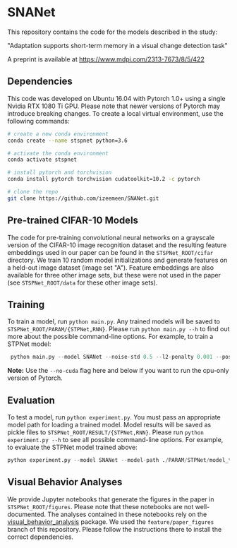 # SNANet

This repository contains the code for the models described in the study:

"Adaptation supports short-term memory in a visual change detection task"

A preprint is available at https://www.mdpi.com/2313-7673/8/5/422

## Dependencies
This code was developed on Ubuntu 16.04 with Pytorch 1.0+ using a single Nvidia RTX 1080 Ti GPU. Please note that newer versions of Pytorch may introduce breaking changes. To create a local virtual environment, use the following commands:

```bash
# create a new conda environment
conda create --name stspnet python=3.6

# activate the conda environment
conda activate stspnet

# install pytorch and torchvision
conda install pytorch torchvision cudatoolkit=10.2 -c pytorch

# clone the repo
git clone https://github.com/izeemeen/SNANet.git
```

## Pre-trained CIFAR-10 Models
The code for pre-training convolutional neural networks on a grayscale version of the CIFAR-10 image recognition dataset and the resulting feature embeddings used in our paper can be found in the ```STSPNet_ROOT/cifar``` directory. We train 10 random model initializations and generate features on a held-out image dataset (image set "A"). Feature embeddings are also available for three other image sets, but these were not used in the paper (see ```STSPNet_ROOT/data``` for these other image sets).

## Training
To train a model, run ```python main.py```. Any trained models will be saved to ```STSPNet_ROOT/PARAM/{STPNet,RNN}```. Please run ```python main.py --h``` to find out more about the possible command-line options. For example, to train a STPNet model:

```python
 python main.py --model SNANet --noise-std 0.5 --l2-penalty 0.001 --pos-weight 5 --dprime 1.5 --patience 5 --seed 1
 ```

**Note:** Use the ```--no-cuda``` flag here and below if you want to run the cpu-only version of Pytorch.

## Evaluation
To test a model, run ```python experiment.py```. You must pass an appropriate model path for loading a trained model. Model results will be saved as pickle files to ```STSPNet_ROOT/RESULT/{STPNet,RNN}```. Please run ```python experiment.py --h``` to see all possible command-line options. For example, to evaluate the STPNet model trained above:

```python
python experiment.py --model SNANet --model-path ./PARAM/STPNet/model_train_seed_1.pt --noise-std 0.5 --omit-frac 0.05 --seed 1
```

## Visual Behavior Analyses
We provide Jupyter notebooks that generate the figures in the paper in ```STSPNet_ROOT/figures```. Please note that these notebooks are not well-documented. The analyses contained in these notebooks rely on the [visual_behavior_analysis](https://github.com/AllenInstitute/visual_behavior_analysis) package. We used the ```feature/paper_figures``` branch of this repository. Please follow the instructions there to install the correct dependencies.

